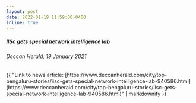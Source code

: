 ```yaml
---
layout: post
date: 2022-01-19 11:59:00-0400
inline: true
---
```



##### IISc gets special network intelligence lab
###### Deccan Herald, 19 January 2021
<div>{{ "Link to news article: [https://www.deccanherald.com/city/top-bengaluru-stories/iisc-gets-special-network-intelligence-lab-940586.html](https://www.deccanherald.com/city/top-bengaluru-stories/iisc-gets-special-network-intelligence-lab-940586.html)" | markdownify }}</div>